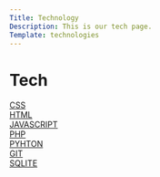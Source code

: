 ```yaml
---
Title: Technology
Description: This is our tech page.
Template: technologies
---
```


<div class="box-noborder box3">
  <h1>Tech</h1>
</div>

<div class="box box1">
        <a href="%base_url%?technology/css" class="box box1">CSS</a>
        </div>
<div class="box box2">
        <a href="%base_url%?technology/html" class="box box2">HTML</a>
          </div>

<div class="box box2">
        <a href="%base_url%?technology/javascript" class="box box3">JAVASCRIPT</a>
          </div>

<div class="box box1">
        <a href="%base_url%?technology/php" class="box box4">PHP</a>
          </div>

<div class="box box3">
        <a href="%base_url%?technology/python" class="box box5">PYHTON</a>
        </div>

<div class="box box1">
        <a href="%base_url%?technology/git" class="box box6">GIT</a>
        </div>

 <div class="box box2">
        <a href="%base_url%?technology/sqlite" class="box box7">SQLITE</a>
    </div>